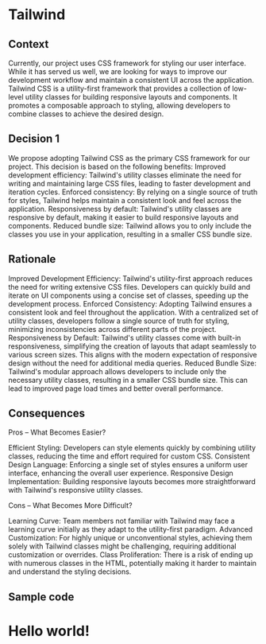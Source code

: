 # Tailwind

## Context
Currently, our project uses  CSS framework for styling our user interface. While it has served us well, we are looking for ways to improve our development workflow and maintain a consistent UI across the application.
Tailwind CSS is a utility-first framework that provides a collection of low-level utility classes for building responsive layouts and components. It promotes a composable approach to styling, allowing developers to combine classes to achieve the desired design.


## Decision 1
We propose adopting Tailwind CSS as the primary CSS framework for our project. This decision is based on the following benefits:
Improved development efficiency: Tailwind's utility classes eliminate the need for writing and maintaining large CSS files, leading to faster development and iteration cycles.
Enforced consistency: By relying on a single source of truth for styles, Tailwind helps maintain a consistent look and feel across the application.
Responsiveness by default: Tailwind's utility classes are responsive by default, making it easier to build responsive layouts and components.
Reduced bundle size: Tailwind allows you to only include the classes you use in your application, resulting in a smaller CSS bundle size.


## Rationale
Improved Development Efficiency: Tailwind's utility-first approach reduces the need for writing extensive CSS files. Developers can quickly build and iterate on UI components using a concise set of classes, speeding up the development process.
Enforced Consistency: Adopting Tailwind ensures a consistent look and feel throughout the application. With a centralized set of utility classes, developers follow a single source of truth for styling, minimizing inconsistencies across different parts of the project.
Responsiveness by Default: Tailwind's utility classes come with built-in responsiveness, simplifying the creation of layouts that adapt seamlessly to various screen sizes. This aligns with the modern expectation of responsive design without the need for additional media queries.
Reduced Bundle Size: Tailwind's modular approach allows developers to include only the necessary utility classes, resulting in a smaller CSS bundle size. This can lead to improved page load times and better overall performance.

## Consequences
Pros – What Becomes Easier?

Efficient Styling: Developers can style elements quickly by combining utility classes, reducing the time and effort required for custom CSS.
Consistent Design Language: Enforcing a single set of styles ensures a uniform user interface, enhancing the overall user experience.
Responsive Design Implementation: Building responsive layouts becomes more straightforward with Tailwind's responsive utility classes.

Cons – What Becomes More Difficult?

Learning Curve: Team members not familiar with Tailwind may face a learning curve initially as they adapt to the utility-first paradigm.
Advanced Customization: For highly unique or unconventional styles, achieving them solely with Tailwind classes might be challenging, requiring additional customization or overrides.
Class Proliferation: There is a risk of ending up with numerous classes in the HTML, potentially making it harder to maintain and understand the styling decisions.

## Sample code


<div class="flex justify-center items-center h-screen bg-gray-100">
  <div class="bg-white p-4 rounded shadow-md">
    <h1 class="text-2xl font-bold text-gray-800">Hello world!</h1>
    <p class="text-gray-600"></p>
  </div>
</div>

